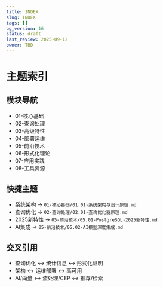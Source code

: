 ```yaml
---
title: INDEX
slug: INDEX
tags: []
pg_version: 16
status: draft
last_review: 2025-09-12
owner: TBD
---
```


# 主题索引

## 模块导航

- 01-核心基础
- 02-查询处理
- 03-高级特性
- 04-部署运维
- 05-前沿技术
- 06-形式化理论
- 07-应用实践
- 08-工具资源

## 快捷主题

- 系统架构 → `01-核心基础/01.01-系统架构与设计原理.md`
- 查询优化 → `02-查询处理/02.01-查询优化器原理.md`
- 2025新特性 → `05-前沿技术/05.01-PostgreSQL-2025新特性.md`
- AI集成 → `05-前沿技术/05.02-AI模型深度集成.md`

## 交叉引用

- 查询优化 ↔ 统计信息 ↔ 形式化证明
- 架构 ↔ 运维部署 ↔ 高可用
- AI/向量 ↔ 流处理/CEP ↔ 推荐/检索
